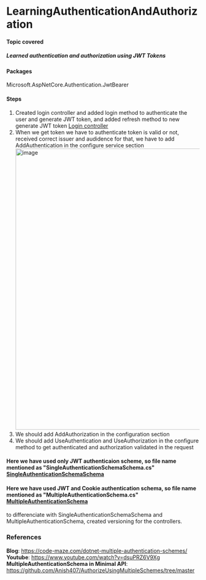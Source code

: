 # LearningAuthenticationAndAuthorization
#### Topic covered ####

##### Learned authentication and authorization using JWT Tokens ######
  #### Packages ####
  Microsoft.AspNetCore.Authentication.JwtBearer
  #### Steps ####
  1. Created login controller and added login method to authenticate the user and generate JWT token, and added refresh method to new generate JWT token <a href="https://github.com/RamadossE2313/LearningAuthenticationAndAuthorization/blob/main/Controllers/LoginController.cs">Login controller </a>
  2. When we get token we have to authenticate token is valid or not, received correct issuer and audidence for that, we have to add AddAuthentication in the configure service section
     <img width="733" alt="image" src="https://github.com/user-attachments/assets/01bf17d9-36f1-4249-b7c7-b259301df5e3">
  3. We should add AddAuthorization in the configuration section
  4. We should add UseAuthentication and UseAuthorization in the configure method to get authenticated and authorization validated in the request
  
  #### Here we have used only JWT authenticaion scheme, so file name mentioned as "SingleAuthenticationSchemaSchema.cs" <a href="https://github.com/RamadossE2313/LearningAuthenticationAndAuthorization/blob/main/SingleAuthenticationSchemaSchema.cs">SingleAuthenticationSchemaSchema</a> #####
  #### Here we have used JWT and Cookie authentication schema, so file name mentioned as "MultipleAuthenticationSchema.cs" <a href="https://github.com/RamadossE2313/LearningAuthenticationAndAuthorization/blob/main/MultipleAuthenticationSchema.cs">MultipleAuthenticationSchema</a> #####
  to differenciate with SingleAuthenticationSchemaSchema and MultipleAuthenticationSchema, created versioning for the controllers.

  ### References ###
  **Blog**: https://code-maze.com/dotnet-multiple-authentication-schemes/ </hr>
  **Youtube**: https://www.youtube.com/watch?v=dsuPRZ6V9Xg </hr>
  **MultipleAuthenticationSchema in Minimal API**: https://github.com/Anish407/AuthorizeUsingMultipleSchemes/tree/master

